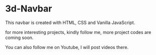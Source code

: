 # 3d-Navbar
This navbar is created with HTML, CSS and Vanilla JavaScript. 

for more interesting projects, kindly follow me,
more project codes are coming soon.

You can also follow me on Youtube, I will post videos there.
